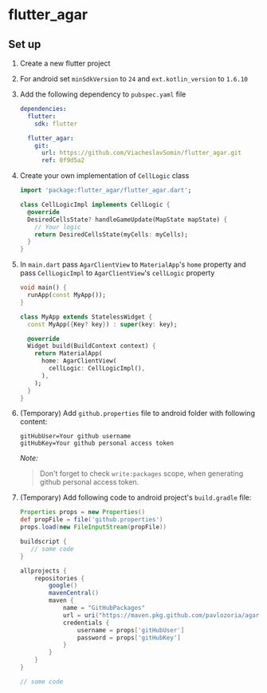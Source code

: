 # flutter_agar

## Set up

1. Create a new flutter project
2. For android set `minSdkVersion` to `24` and `ext.kotlin_version` to `1.6.10`
3. Add the following dependency to `pubspec.yaml` file

   ```yaml
   dependencies:
     flutter:
       sdk: flutter

     flutter_agar:
       git:
         url: https://github.com/ViacheslavSomin/flutter_agar.git
         ref: 0f9d5a2
   ```

4. Create your own implementation of `CellLogic` class

   ```dart
   import 'package:flutter_agar/flutter_agar.dart';

   class CellLogicImpl implements CellLogic {
     @override
     DesiredCellsState? handleGameUpdate(MapState mapState) {
       // Your logic
       return DesiredCellsState(myCells: myCells);
     }
   }
   ```

5. In `main.dart` pass `AgarClientView` to `MaterialApp`'s `home` property and pass `CellLogicImpl` to `AgarClientView`'s `cellLogic` property

   ```dart
   void main() {
     runApp(const MyApp());
   }

   class MyApp extends StatelessWidget {
     const MyApp({Key? key}) : super(key: key);

     @override
     Widget build(BuildContext context) {
       return MaterialApp(
         home: AgarClientView(
           cellLogic: CellLogicImpl(),
         ),
       );
     }
   }
   ```

6. (Temporary) Add `github.properties` file to android folder with following content:

   ```properties
   gitHubUser=Your github username
   gitHubKey=Your github personal access token
   ```

   _Note:_

   > Don't forget to check `write:packages` scope, when generating github personal access token.

7. (Temporary) Add following code to android project's `build.gradle` file:

   ```gradle
   Properties props = new Properties()
   def propFile = file('github.properties')
   props.load(new FileInputStream(propFile))

   buildscript {
      // some code
   }

   allprojects {
       repositories {
           google()
           mavenCentral()
           maven {
               name = "GitHubPackages"
               url = uri("https://maven.pkg.github.com/pavlozoria/agarepam")
               credentials {
                   username = props['gitHubUser']
                   password = props['gitHubKey']
               }
           }
       }
   }

   // some code
   ```
